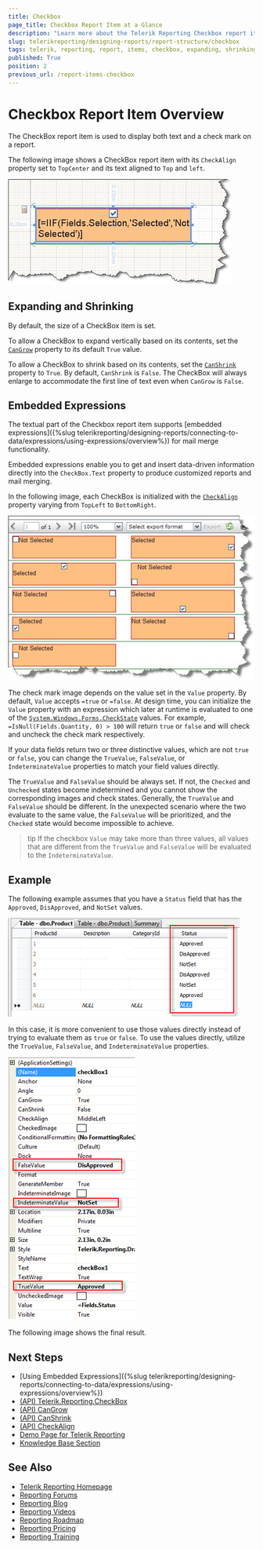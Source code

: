 ```yaml
---
title: Checkbox
page_title: Checkbox Report Item at a Glance
description: "Learn more about the Telerik Reporting Checkbox report item, how to expand and shrink it depending on its contents, and how to use embedded expressions."
slug: telerikreporting/designing-reports/report-structure/checkbox
tags: telerik, reporting, report, items, checkbox, expanding, shrinking, embedded, expressions
published: True
position: 2
previous_url: /report-items-checkbox
---
```


# Checkbox Report Item Overview

The CheckBox report item is used to display both text and a check mark on a report.

The following image shows a CheckBox report item with its `CheckAlign` property set to `TopCenter` and its text aligned to `Top` and `left`.

![A CheckBox report item set to top center and text to top left](images/checkboxitem1.jpg)

## Expanding and Shrinking

By default, the size of a CheckBox item is set.

To allow a CheckBox to expand vertically based on its contents, set the [`CanGrow`](/api/Telerik.Reporting.TextItemBase#Telerik_Reporting_TextItemBase_CanGrow) property to its default `True` value.

To allow a CheckBox to shrink based on its contents, set the [`CanShrink`](/api/Telerik.Reporting.TextItemBase#Telerik_Reporting_TextItemBase_CanShrink) property to `True`. By default, `CanShrink` is `False`. The CheckBox will always enlarge to accommodate the first line of text even when `CanGrow` is `False`.

## Embedded Expressions

The textual part of the Checkbox report item supports [embedded expressions]({%slug telerikreporting/designing-reports/connecting-to-data/expressions/using-expressions/overview%}) for mail merge functionality.

Embedded expressions enable you to get and insert data-driven information directly into the `CheckBox.Text` property to produce customized reports and mail merging.

In the following image, each CheckBox is initialized with the [`CheckAlign`](/api/Telerik.Reporting.CheckBox#Telerik_Reporting_CheckBox_CheckAlign) property varying from `TopLeft` to `BottomRight`.

![The effect of CheckAlign CheckBox property](images/checkboxitem2.jpg)

The check mark image depends on the value set in the `Value` property. By default, `Value` accepts `=true` or `=false`. At design time, you can initialize the `Value` property with an expression which later at runtime is evaluated to one of the [`System.Windows.Forms.CheckState`](https://learn.microsoft.com/en-us/dotnet/api/system.windows.forms.checkstate?view=windowsdesktop-6.0) values. For example, `=IsNull(Fields.Quantity, 0) > 100` will return `true` or `false` and will check and uncheck the check mark respectively.

If your data fields return two or three distinctive values, which are not `true` or `false`, you can change the `TrueValue`, `FalseValue`, or `IndeterminateValue` properties to match your field values directly.

The `TrueValue` and `FalseValue` should be always set. If not, the `Checked` and `Unchecked` states become indetermined and you cannot show the corresponding images and check states. Generally, the `TrueValue` and `FalseValue` should be different. In the unexpected scenario where the two evaluate to the same value, the `FalseValue` will be prioritized, and the `Checked` state would become impossible to achieve.

>tip If the checkbox `Value` may take more than three values, all values that are different from the `TrueValue` and `FalseValue` will be evaluated to the `IndeterminateValue`.

## Example

The following example assumes that you have a `Status` field that has the `Approved`, `DisApproved`, and `NotSet` values.

![Status column from the database](images/checkboxEval1.png)

In this case, it is more convenient to use those values directly instead of trying to evaluate them as `true` or `false`. To use the values directly, utilize the `TrueValue`, `FalseValue`, and `IndeterminateValue` properties.

![Using Status column string values directly in the CheckBox settings](images/checkboxEval2.png)

The following image shows the final result.

## Next Steps 

* [Using Embedded Expressions]({%slug telerikreporting/designing-reports/connecting-to-data/expressions/using-expressions/overview%})
* [(API) Telerik.Reporting.CheckBox](/api/Telerik.Reporting.CheckBox)
* [(API) CanGrow](/api/Telerik.Reporting.TextItemBase#Telerik_Reporting_TextItemBase_CanGrow)
* [(API) CanShrink](/api/Telerik.Reporting.TextItemBase#Telerik_Reporting_TextItemBase_CanShrink)
* [(API) CheckAlign](/api/Telerik.Reporting.CheckBox#Telerik_Reporting_CheckBox_CheckAlign)
* [Demo Page for Telerik Reporting](https://demos.telerik.com/reporting)
* [Knowledge Base Section](/knowledge-base)

## See Also

* [Telerik Reporting Homepage](https://www.telerik.com/products/reporting)
* [Reporting Forums](https://www.telerik.com/forums/reporting)
* [Reporting Blog](https://www.telerik.com/blogs/tag/reporting)
* [Reporting Videos](https://www.telerik.com/videos/reporting)
* [Reporting Roadmap](https://www.telerik.com/support/whats-new/reporting/roadmap)
* [Reporting Pricing](https://www.telerik.com/purchase/individual/reporting)
* [Reporting Training](https://learn.telerik.com/learn/course/external/view/elearning/19/reporting-report-server-training)
